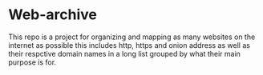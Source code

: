 # Web-archive
This repo is a project for organizing and mapping as many websites on the internet as possible this includes http, https and onion address as well as their respctive domain names in a long list grouped by what their main purpose is for. 
